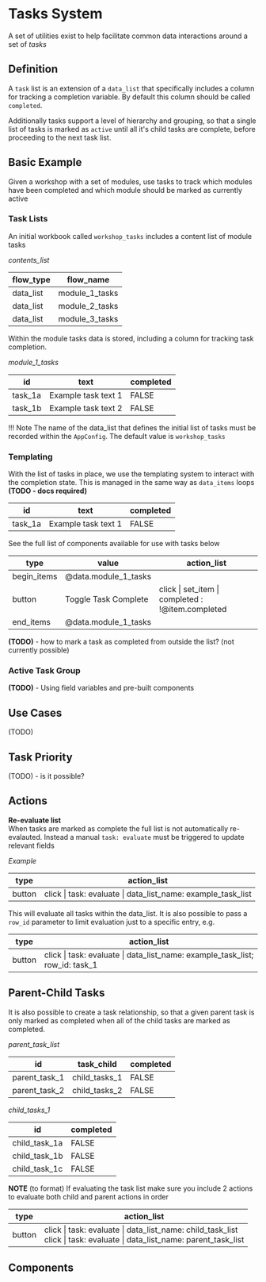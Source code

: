 # Tasks System

A set of utilities exist to help facilitate common data interactions around a set of *tasks*

## Definition
A `task` list is an extension of a `data_list` that specifically includes a column for tracking a completion variable. By default this column should be called `completed`. 

Additionally tasks support a level of hierarchy and grouping, so that a single list of tasks is marked as `active` until all it's child tasks are complete, before proceeding to the next task list.


## Basic Example

Given a workshop with a set of modules, use tasks to track which modules have been completed and which module should be marked as currently active

### Task Lists

An initial workbook called `workshop_tasks` includes a content list of module tasks

*contents_list*

| flow_type | flow_name                   |
| --------- | --------------------------- |
| data_list | module_1_tasks              |
| data_list | module_2_tasks              |
| data_list | module_3_tasks              |

Within the module tasks data is stored, including a column for tracking task completion.

*module_1_tasks*

| id       | text                    |  completed |
| ---     | -----------------------  | ---------- |
| task_1a | Example task text 1      |  FALSE     |
| task_1b | Example task text 2      |  FALSE     |

!!! Note
    The name of the data_list that defines the initial list of tasks must be recorded within the `AppConfig`. The default value is `workshop_tasks` 


### Templating
With the list of tasks in place, we use the templating system to interact with the completion state. This is managed in the same way as `data_items` loops **(TODO - docs required)**


| id       | text                    |  completed |
| ---     | -----------------------  | ---------- |
| task_1a | Example task text 1      |  FALSE     |


See the full list of components available for use with tasks below

| type      | value         |  action_list                          |
| ------    | --------      |     --------------------------------- |
| begin_items|  @data.module_1_tasks  |                             |
| button    |  Toggle Task Complete   | click \| set_item \| completed : !@item.completed |
| end_items |  @data.module_1_tasks   |                             |


**(TODO)** - how to mark a task as completed from outside the list? (not currently possible)

### Active Task Group
**(TODO)** - Using field variables and pre-built components


## Use Cases
(TODO)




## Task Priority
(TODO) - is it possible?


## Actions

**Re-evaluate list**   
When tasks are marked as complete the full list is not automatically re-evalauted.
Instead a manual `task: evaluate` must be triggered to update relevant fields

*Example*


| type   |  action_list                                                    |
| ------ |  -------------------------------------------------------------- |
| button |  click \| task: evaluate \| data_list_name: example_task_list   |

This will evaluate all tasks within the data_list. It is also possible to pass a `row_id` parameter to limit evaluation just to a specific entry, e.g.

| type   |  action_list                                                    |
| ------ |  -------------------------------------------------------------- |
| button |  click \| task: evaluate \| data_list_name: example_task_list; row_id: task_1   |


## Parent-Child Tasks
It is also possible to create a task relationship, so that a given parent task is only marked as completed when all of the child tasks are marked as completed.

*parent_task_list*

| id  |  task_child                 | completed |
| --- |  ------------------         | --------- |
| parent_task_1 |  child_tasks_1    | FALSE     |
| parent_task_2 |  child_tasks_2    | FALSE     |

*child_tasks_1*

| id  | completed |
| --- | --------- |
| child_task_1a |  FALSE     |
| child_task_1b |  FALSE     |
| child_task_1c |  FALSE     |


**NOTE** (to format)
If evaluating the task list make sure you include 2 actions to evaluate both child and parent actions in order

| type   |  action_list                                                    |
| ------ |  -------------------------------------------------------------- |
| button |  click \| task: evaluate \| data_list_name: child_task_list <br> click \| task: evaluate \| data_list_name: parent_task_list |


## Components


